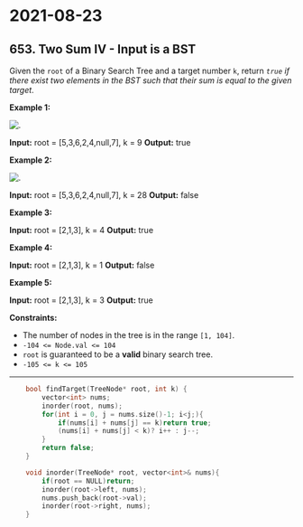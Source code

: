 # 2021-08-23

## 653. Two Sum IV - Input is a BST

Given the `root` of a Binary Search Tree and a target number `k`, return _`true` if there exist two elements in the BST such that their sum is equal to the given target_.

**Example 1:**

![.](https://assets.leetcode.com/uploads/2020/09/21/sum_tree_1.jpg)

**Input:** root = \[5,3,6,2,4,null,7\], k = 9
**Output:** true

**Example 2:**

![.](https://assets.leetcode.com/uploads/2020/09/21/sum_tree_2.jpg)

**Input:** root = \[5,3,6,2,4,null,7\], k = 28
**Output:** false

**Example 3:**

**Input:** root = \[2,1,3\], k = 4
**Output:** true

**Example 4:**

**Input:** root = \[2,1,3\], k = 1
**Output:** false

**Example 5:**

**Input:** root = \[2,1,3\], k = 3
**Output:** true

**Constraints:**

- The number of nodes in the tree is in the range `[1, 104]`.
- `-104 <= Node.val <= 104`
- `root` is guaranteed to be a **valid** binary search tree.
- `-105 <= k <= 105`

---

```c++
    bool findTarget(TreeNode* root, int k) {
        vector<int> nums;
        inorder(root, nums);
        for(int i = 0, j = nums.size()-1; i<j;){
            if(nums[i] + nums[j] == k)return true;
            (nums[i] + nums[j] < k)? i++ : j--;
        }
        return false;
    }

    void inorder(TreeNode* root, vector<int>& nums){
        if(root == NULL)return;
        inorder(root->left, nums);
        nums.push_back(root->val);
        inorder(root->right, nums);
    }
```
